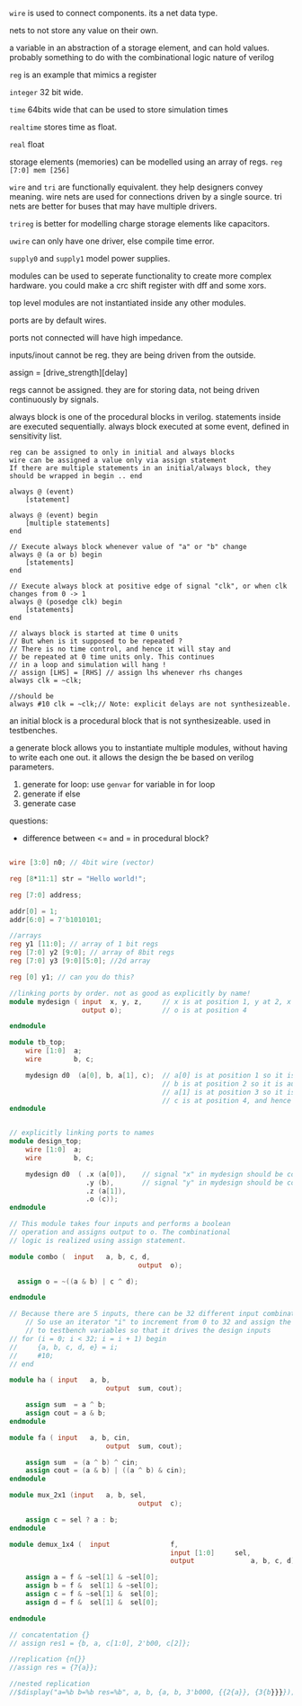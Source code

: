 `wire` is used to connect components. its a net data type. 

nets to not store any value on their own. 

a variable in an abstraction of a storage element, and can hold values. probably something to do with the combinational logic nature of verilog

`reg` is an example that mimics a register

`integer` 32 bit wide.

`time` 64bits wide that can be used to store simulation times

`realtime` stores time as float.

`real` float

storage elements (memories) can be modelled using an array of regs. `reg [7:0] mem [256]`

`wire` and `tri` are functionally equivalent. they help designers convey meaning. wire nets are used for connections driven by a single source. tri nets are better for buses that may have multiple drivers. 

`trireg` is better for modelling charge storage elements like capacitors.

`uwire` can only have one driver, else compile time error.

`supply0` and `supply1` model power supplies.

modules can be used to seperate functionality to create more complex hardware. you could make a crc shift register with dff and some xors. 

top level modules are not instantiated inside any other modules.

ports are by default wires.

ports not connected will have high impedance.

inputs/inout cannot be reg. they are being driven from the outside.

assign <net> = [drive_strength][delay]<expression of different signals or constant value>

regs cannot be assigned. they are for storing data, not being driven continuously by signals.

always block is one of the procedural blocks in verilog. statements inside are executed sequentially. always block executed at some event, defined in sensitivity list.

    reg can be assigned to only in initial and always blocks
    wire can be assigned a value only via assign statement
    If there are multiple statements in an initial/always block, they should be wrapped in begin .. end


```
always @ (event)
	[statement]

always @ (event) begin
	[multiple statements]
end

// Execute always block whenever value of "a" or "b" change
always @ (a or b) begin
	[statements]
end

// Execute always block at positive edge of signal "clk", or when clk changes from 0 -> 1
always @ (posedge clk) begin
	[statements]
end

// always block is started at time 0 units
// But when is it supposed to be repeated ?
// There is no time control, and hence it will stay and
// be repeated at 0 time units only. This continues
// in a loop and simulation will hang !
// assign [LHS] = [RHS] // assign lhs whenever rhs changes
always clk = ~clk;

//should be
always #10 clk = ~clk;// Note: explicit delays are not synthesizeable.

```

an initial block is a procedural block that is not synthesizeable. used in testbenches.

a generate block allows you to instantiate multiple modules, without having to write each one out. it allows the design the be based on verilog parameters.

1. generate for loop: use `genvar` for variable in for loop
2. generate if else
3. generate case


questions:
* difference between <= and = in procedural block?


```verilog

wire [3:0] n0; // 4bit wire (vector)

reg [8*11:1] str = "Hello world!";

reg [7:0] address;

addr[0] = 1;
addr[6:0] = 7'b1010101;

//arrays
reg y1 [11:0]; // array of 1 bit regs
reg [7:0] y2 [9:0]; // array of 8bit regs
reg [7:0] y3 [9:0][5:0]; //2d array

reg [0] y1; // can you do this?

//linking ports by order. not as good as explicitly by name!
module mydesign ( input  x, y, z,     // x is at position 1, y at 2, x at 3 and
                  output o);          // o is at position 4

endmodule

module tb_top;
	wire [1:0]  a;
	wire        b, c;

	mydesign d0  (a[0], b, a[1], c);  // a[0] is at position 1 so it is automatically connected to x
	                                  // b is at position 2 so it is automatically connected to y
	                                  // a[1] is at position 3 so it is connected to z
	                                  // c is at position 4, and hence connection is with o
endmodule


// explicitly linking ports to names
module design_top;
	wire [1:0]  a;
	wire        b, c;

	mydesign d0  ( .x (a[0]),    // signal "x" in mydesign should be connected to "a[0]" in this module (design_top)
	               .y (b),       // signal "y" in mydesign should be connected to "b" in this module (design_top)
	               .z (a[1]),
	               .o (c));
endmodule

// This module takes four inputs and performs a boolean
// operation and assigns output to o. The combinational
// logic is realized using assign statement.

module combo (	input 	a, b, c, d,
								output  o);

  assign o = ~((a & b) | c ^ d);

endmodule

// Because there are 5 inputs, there can be 32 different input combinations
    // So use an iterator "i" to increment from 0 to 32 and assign the value
    // to testbench variables so that it drives the design inputs
// for (i = 0; i < 32; i = i + 1) begin
//     {a, b, c, d, e} = i;
//     #10;
// end

module ha ( input 	a, b,
						output	sum, cout);

	assign sum  = a ^ b;
	assign cout = a & b;
endmodule

module fa (	input 	a, b, cin,
						output 	sum, cout);

	assign sum  = (a ^ b) ^ cin;
	assign cout = (a & b) | ((a ^ b) & cin);
endmodule

module mux_2x1 (input 	a, b, sel,
								output 	c);

	assign c = sel ? a : b;
endmodule

module demux_1x4 (	input 				f,
										input [1:0]	 	sel,
										output 				a, b, c, d);

	assign a = f & ~sel[1] & ~sel[0];
	assign b = f &  sel[1] & ~sel[0];
	assign c = f & ~sel[1] &  sel[0];
	assign d = f &  sel[1] &  sel[0];

endmodule

// concatentation {}
// assign res1 = {b, a, c[1:0], 2'b00, c[2]};

//replication {n{}}
//assign res = {7{a}};

//nested replication
//$display("a=%b b=%b res=%b", a, b, {a, b, 3'b000, {{2{a}}, {3{b}}}});

```
